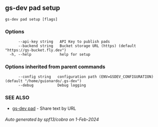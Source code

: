 ## gs-dev pad setup



```
gs-dev pad setup [flags]
```

### Options

```
      --api-key string   API Key to publish pads
      --backend string   Bucket storage URL (https) (default "https://gs-bucket.fly.dev")
  -h, --help             help for setup
```

### Options inherited from parent commands

```
      --config string   configuration path (ENV=GSDEV_CONFIGURATION) (default "/home/guionardo/.gs-dev")
      --debug           Debug logging
```

### SEE ALSO

* [gs-dev pad](gs-dev_pad.md)	 - Share text by URL

###### Auto generated by spf13/cobra on 1-Feb-2024
